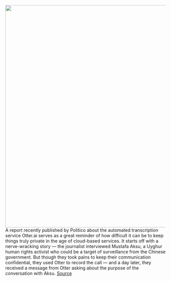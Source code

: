 <img src='https://cdn.vox-cdn.com/thumbor/COdSa5glJNp-DpRvmb5oj38P0mo=/0x0:3000x2000/1200x800/filters:focal(1260x760:1740x1240)/cdn.vox-cdn.com/uploads/chorus_image/image/70519218/acastro_210430_1777_audioApps_0002.0.jpg' width='700px' /><br/>
A report recently published by Politico about the automated transcription service Otter.ai serves as a great reminder of how difficult it can be to keep things truly private in the age of cloud-based services. It starts off with a nerve-wracking story — the journalist interviewed Mustafa Aksu, a Uyghur human rights activist who could be a target of surveillance from the Chinese government. But though they took pains to keep their communication confidential, they used Otter to record the call — and a day later, they received a message from Otter asking about the purpose of the conversation with Aksu.
<a href='https://www.theverge.com/2022/2/16/22937766/go-read-this-otter-ai-transcription-data-privacy-report'> Source <a/>